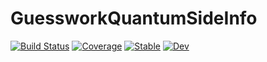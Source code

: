 # GuessworkQuantumSideInfo

[![Build Status](https://github.com/ericphanson/GuessworkQuantumSideInfo.jl/workflows/CI/badge.svg)](https://github.com/ericphanson/GuessworkQuantumSideInfo.jl/actions)
[![Coverage](https://codecov.io/gh/ericphanson/GuessworkQuantumSideInfo.jl/branch/master/graph/badge.svg)](https://codecov.io/gh/ericphanson/GuessworkQuantumSideInfo.jl)
[![Stable](https://img.shields.io/badge/docs-stable-blue.svg)](https://ericphanson.github.io/GuessworkQuantumSideInfo.jl/stable)
[![Dev](https://img.shields.io/badge/docs-dev-blue.svg)](https://ericphanson.github.io/GuessworkQuantumSideInfo.jl/dev)
